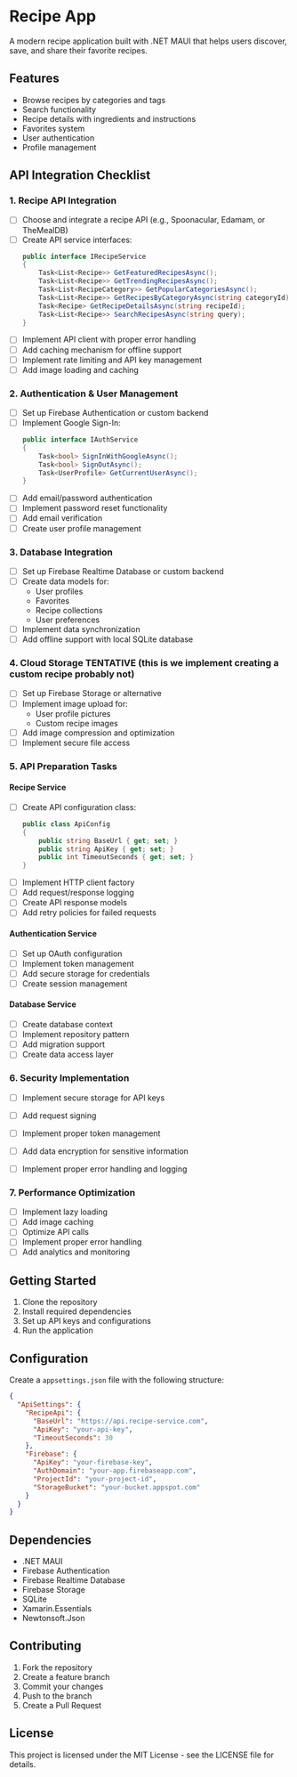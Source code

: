 # Recipe App

A modern recipe application built with .NET MAUI that helps users discover, save, and share their favorite recipes.

## Features

- Browse recipes by categories and tags
- Search functionality
- Recipe details with ingredients and instructions
- Favorites system
- User authentication
- Profile management

## API Integration Checklist

### 1. Recipe API Integration
- [ ] Choose and integrate a recipe API (e.g., Spoonacular, Edamam, or TheMealDB)
- [ ] Create API service interfaces:
  ```csharp
  public interface IRecipeService
  {
      Task<List<Recipe>> GetFeaturedRecipesAsync();
      Task<List<Recipe>> GetTrendingRecipesAsync();
      Task<List<RecipeCategory>> GetPopularCategoriesAsync();
      Task<List<Recipe>> GetRecipesByCategoryAsync(string categoryId);
      Task<Recipe> GetRecipeDetailsAsync(string recipeId);
      Task<List<Recipe>> SearchRecipesAsync(string query);
  }
  ```
- [ ] Implement API client with proper error handling
- [ ] Add caching mechanism for offline support
- [ ] Implement rate limiting and API key management
- [ ] Add image loading and caching

### 2. Authentication & User Management
- [ ] Set up Firebase Authentication or custom backend
- [ ] Implement Google Sign-In:
  ```csharp
  public interface IAuthService
  {
      Task<bool> SignInWithGoogleAsync();
      Task<bool> SignOutAsync();
      Task<UserProfile> GetCurrentUserAsync();
  }
  ```
- [ ] Add email/password authentication
- [ ] Implement password reset functionality
- [ ] Add email verification
- [ ] Create user profile management

### 3. Database Integration
- [ ] Set up Firebase Realtime Database or custom backend
- [ ] Create data models for:
  - User profiles
  - Favorites
  - Recipe collections
  - User preferences
- [ ] Implement data synchronization
- [ ] Add offline support with local SQLite database

### 4. Cloud Storage TENTATIVE (this is we implement creating a custom recipe probably not)
- [ ] Set up Firebase Storage or alternative
- [ ] Implement image upload for:
  - User profile pictures
  - Custom recipe images
- [ ] Add image compression and optimization
- [ ] Implement secure file access

### 5. API Preparation Tasks

#### Recipe Service
- [ ] Create API configuration class:
  ```csharp
  public class ApiConfig
  {
      public string BaseUrl { get; set; }
      public string ApiKey { get; set; }
      public int TimeoutSeconds { get; set; }
  }
  ```
- [ ] Implement HTTP client factory
- [ ] Add request/response logging
- [ ] Create API response models
- [ ] Add retry policies for failed requests

#### Authentication Service
- [ ] Set up OAuth configuration
- [ ] Implement token management
- [ ] Add secure storage for credentials
- [ ] Create session management

#### Database Service
- [ ] Create database context
- [ ] Implement repository pattern
- [ ] Add migration support
- [ ] Create data access layer

### 6. Security Implementation
- [ ] Implement secure storage for API keys
- [ ] Add request signing
- [ ] Implement proper token management
- [ ] Add data encryption for sensitive information
- [ ] Implement proper error handling and logging


### 7. Performance Optimization
- [ ] Implement lazy loading
- [ ] Add image caching
- [ ] Optimize API calls
- [ ] Implement proper error handling
- [ ] Add analytics and monitoring

## Getting Started

1. Clone the repository
2. Install required dependencies
3. Set up API keys and configurations
4. Run the application

## Configuration

Create a `appsettings.json` file with the following structure:

```json
{
  "ApiSettings": {
    "RecipeApi": {
      "BaseUrl": "https://api.recipe-service.com",
      "ApiKey": "your-api-key",
      "TimeoutSeconds": 30
    },
    "Firebase": {
      "ApiKey": "your-firebase-key",
      "AuthDomain": "your-app.firebaseapp.com",
      "ProjectId": "your-project-id",
      "StorageBucket": "your-bucket.appspot.com"
    }
  }
}
```

## Dependencies

- .NET MAUI
- Firebase Authentication
- Firebase Realtime Database
- Firebase Storage
- SQLite
- Xamarin.Essentials
- Newtonsoft.Json

## Contributing

1. Fork the repository
2. Create a feature branch
3. Commit your changes
4. Push to the branch
5. Create a Pull Request

## License

This project is licensed under the MIT License - see the LICENSE file for details. 

